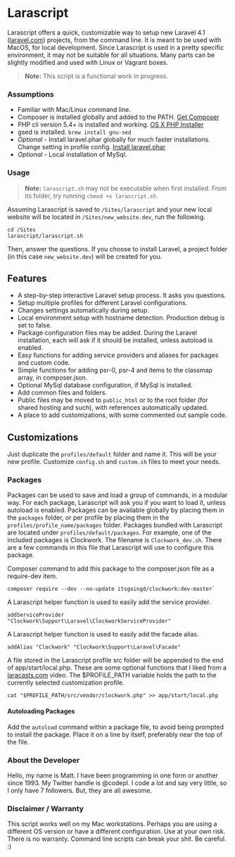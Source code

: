 # Larascript

Larascript offers a quick, customizable way to setup new Laravel 4.1 ([laravel.com](http://laravel.com)) projects, from the command line. It is meant to be used with MacOS, for local development. Since Larascript is used in a pretty specific environment, it may not be suitable for all situations. Many parts can be slightly modified and used with Linux or Vagrant boxes.

> **Note:** This script is a functional work in progress.


### Assumptions

- Familiar with Mac/Linux command line.
- Composer is installed globally and added to the PATH. [Get Composer](http://getcomposer.org)
- PHP cli version 5.4+ is installed and working. [OS X PHP Installer](http://php-osx.liip.ch)
- gsed is installed. `brew install gnu-sed`
- _Optional_ - Install laravel.phar globally for much faster installations. Change setting in profile config. [Install laravel.phar](http://laravel.com/docs/installation#install-laravel)
- _Optional_ - Local installation of MySql.


### Usage

> **Note:** `larascript.sh` may not be executable when first installed. From its folder, try running `chmod +x larascript.sh`.

Assuming Larascript is saved to `/Sites/larascript` and your new local website will be located in `/Sites/new_website.dev`, run the following.

```shell
cd /Sites
larascript/larascript.sh
```
Then, answer the questions. If you choose to install Laravel, a project folder (in this case `new_website.dev`) will be created for you.


## Features

- A step-by-step interactive Laravel setup process. It asks you questions.
- Setup multiple profiles for different Laravel configurations.
- Changes settings automatically during setup.
- Local environment setup with hostname detection. Production debug is set to false.
- Package configuration files may be added. During the Laravel installation, each will ask if it should be installed, unless autoload is enabled.
- Easy functions for adding service providers and aliases for packages and custom code.
- Simple functions for adding psr-0, psr-4 and items to the classmap array, in composer.json.
- Optional MySql database configuration, if MySql is installed.
- Add common files and folders.
- Public files may be moved to `public_html` or to the root folder (for shared hosting and such), with references automatically updated.
- A place to add customizations, with some commented out sample code.


## Customizations

Just duplicate the `profiles/default` folder and name it. This will be your new profile. Customize `config.sh` and `custom.sh` files to meet your needs.

### Packages

Packages can be used to save and load a group of commands, in a modular way. For each package, Larascript will ask you if you want to load it, unless autoload is enabled. Packages can be available globally by placing them in the `packages` folder, or per profile by placing them in the `profiles/profile_name/packages` folder. Packages bundled with Larascript are located under `profiles/default/packages`. For example, one of the included packages is Clockwork. The filename is `Clockwork_dev.sh`. There are a few commands in this file that Larascript will use to configure this package.

Composer command to add this package to the composer.json file as a require-dev item.
```
composer require --dev --no-update itsgoingd/clockwork:dev-master`
```

A Larascript helper function is used to easily add the service provider.
```
addServiceProvider "Clockwork\Support\Laravel\ClockworkServiceProvider"
```

A Larascript helper function is used to easily add the facade alias.
```
addAlias "Clockwork" "Clockwork\Support\Laravel\Facade"
```

A file stored in the Larascript profile src folder will be appended to the end of app/start/local.php. These are some optional functions that I liked from a [laracasts.com](https://laracasts.com) video. The $PROFILE_PATH variable holds the path to the currently selected customization profile.
```
cat "$PROFILE_PATH/src/vendor/clockwork.php" >> app/start/local.php
```

#### Autoloading Packages

Add the `autoload` command within a package file, to avoid being prompted to install the package. Place it on a line by itself, preferably near the top of the file.


### About the Developer

Hello, my name is Matt. I have been programming in one form or another since 1993. My Twitter handle is @codepl. I code a lot and say very little, so I only have 7 followers. But, they are all awesome.


### Disclaimer / Warranty

This script works well on my Mac workstations. Perhaps you are using a different OS version or have a different configuration. Use at your own risk. There is no warranty. Command line scripts can break your shit. Be careful. :)
